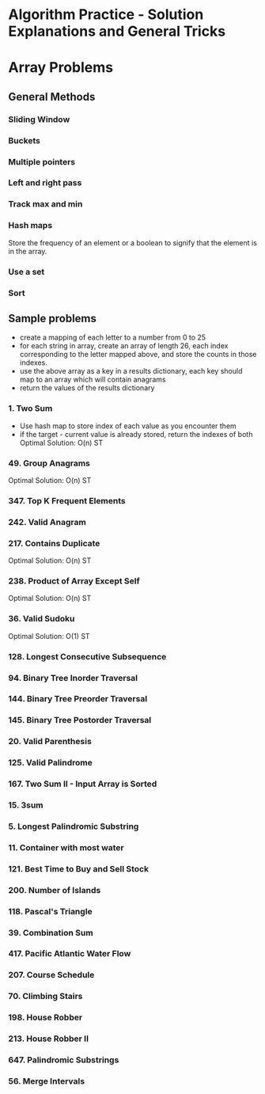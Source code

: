 # Algorithm Practice - Solution Explanations and General Tricks

# Array Problems

## General Methods

### Sliding Window

### Buckets

### Multiple pointers

### Left and right pass

### Track max and min

### Hash maps
Store the frequency of an element or a boolean to signify that the element is in the array. 

### Use a set

### Sort
## Sample problems
- create a mapping of each letter to a number from 0 to 25
- for each string in array, create an array of length 26, each index corresponding to the letter mapped above, and store the counts in those indexes.
- use the above array as a key in a results dictionary, each key should map to an array which will contain anagrams
- return the values of the results dictionary 
### 1. Two Sum
- Use hash map to store index of each value as you encounter them
- if the target - current value is already stored, return the indexes of both
Optimal Solution: O(n) ST
### 49. Group Anagrams

Optimal Solution: O(n) ST
### 347. Top K Frequent Elements

### 242. Valid Anagram

### 217. Contains Duplicate

Optimal Solution: O(n) ST

### 238. Product of Array Except Self

Optimal Solution: O(n) ST

### 36. Valid Sudoku

Optimal Solution: O(1) ST

### 128. Longest Consecutive Subsequence

### 94. Binary Tree Inorder Traversal

### 144. Binary Tree Preorder Traversal

### 145. Binary Tree Postorder Traversal

### 20. Valid Parenthesis

### 125. Valid Palindrome

### 167. Two Sum II - Input Array is Sorted

### 15. 3sum

### 5. Longest Palindromic Substring

### 11. Container with most water

### 121. Best Time to Buy and Sell Stock

### 200. Number of Islands

### 118. Pascal's Triangle

### 39. Combination Sum

### 417. Pacific Atlantic Water Flow

### 207. Course Schedule

### 70. Climbing Stairs

### 198. House Robber

### 213. House Robber II

### 647. Palindromic Substrings

### 56. Merge Intervals